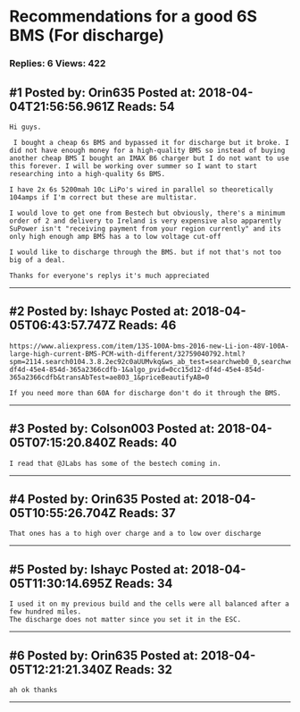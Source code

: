 # Recommendations for a good 6S BMS (For discharge)

### Replies: 6 Views: 422

## \#1 Posted by: Orin635 Posted at: 2018-04-04T21:56:56.961Z Reads: 54

```
Hi guys.

 I bought a cheap 6s BMS and bypassed it for discharge but it broke. I did not have enough money for a high-quality BMS so instead of buying another cheap BMS I bought an IMAX B6 charger but I do not want to use this forever. I will be working over summer so I want to start researching into a high-quality 6s BMS.

I have 2x 6s 5200mah 10c LiPo's wired in parallel so theoretically 104amps if I'm correct but these are multistar.

I would love to get one from Bestech but obviously, there's a minimum order of 2 and delivery to Ireland is very expensive also apparently SuPower isn't "receiving payment from your region currently" and its only high enough amp BMS has a to low voltage cut-off

I would like to discharge through the BMS. but if not that's not too big of a deal.

Thanks for everyone's replys it's much appreciated
```

---
## \#2 Posted by: Ishayc Posted at: 2018-04-05T06:43:57.747Z Reads: 46

```
https://www.aliexpress.com/item/13S-100A-bms-2016-new-Li-ion-48V-100A-large-high-current-BMS-PCM-with-different/32759040792.html?spm=2114.search0104.3.8.2ec92c0aUUMvkq&ws_ab_test=searchweb0_0,searchweb201602_3_10152_10151_10065_10344_10068_5722815_10342_10343_10340_5722915_10341_5722615_10697_10696_10084_10083_10618_10307_5722715_10059_10534_308_100031_10103_441_10624_10623_10622_5722515_10621_10620,searchweb201603_25,ppcSwitch_7&algo_expid=0cc15d12-df4d-45e4-854d-365a2366cdfb-1&algo_pvid=0cc15d12-df4d-45e4-854d-365a2366cdfb&transAbTest=ae803_1&priceBeautifyAB=0

If you need more than 60A for discharge don't do it through the BMS.
```

---
## \#3 Posted by: Colson003 Posted at: 2018-04-05T07:15:20.840Z Reads: 40

```
I read that @JLabs has some of the bestech coming in.
```

---
## \#4 Posted by: Orin635 Posted at: 2018-04-05T10:55:26.704Z Reads: 37

```
That ones has a to high over charge and a to low over discharge
```

---
## \#5 Posted by: Ishayc Posted at: 2018-04-05T11:30:14.695Z Reads: 34

```
I used it on my previous build and the cells were all balanced after a few hundred miles. 
The discharge does not matter since you set it in the ESC.
```

---
## \#6 Posted by: Orin635 Posted at: 2018-04-05T12:21:21.340Z Reads: 32

```
ah ok thanks
```

---
